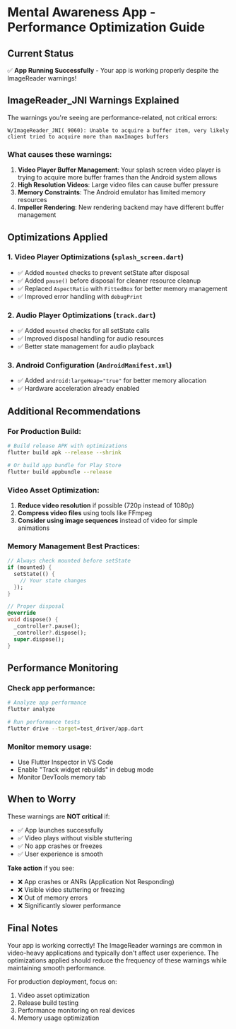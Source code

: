 # Mental Awareness App - Performance Optimization Guide

## Current Status
✅ **App Running Successfully** - Your app is working properly despite the ImageReader warnings!

## ImageReader_JNI Warnings Explained
The warnings you're seeing are performance-related, not critical errors:
```
W/ImageReader_JNI( 9060): Unable to acquire a buffer item, very likely client tried to acquire more than maxImages buffers
```

### What causes these warnings:
1. **Video Player Buffer Management**: Your splash screen video player is trying to acquire more buffer frames than the Android system allows
2. **High Resolution Videos**: Large video files can cause buffer pressure
3. **Memory Constraints**: The Android emulator has limited memory resources
4. **Impeller Rendering**: New rendering backend may have different buffer management

## Optimizations Applied

### 1. Video Player Optimizations (`splash_screen.dart`)
- ✅ Added `mounted` checks to prevent setState after disposal
- ✅ Added `pause()` before disposal for cleaner resource cleanup
- ✅ Replaced `AspectRatio` with `FittedBox` for better memory management
- ✅ Improved error handling with `debugPrint`

### 2. Audio Player Optimizations (`track.dart`)
- ✅ Added `mounted` checks for all setState calls
- ✅ Improved disposal handling for audio resources
- ✅ Better state management for audio playback

### 3. Android Configuration (`AndroidManifest.xml`)
- ✅ Added `android:largeHeap="true"` for better memory allocation
- ✅ Hardware acceleration already enabled

## Additional Recommendations

### For Production Build:
```bash
# Build release APK with optimizations
flutter build apk --release --shrink

# Or build app bundle for Play Store
flutter build appbundle --release
```

### Video Asset Optimization:
1. **Reduce video resolution** if possible (720p instead of 1080p)
2. **Compress video files** using tools like FFmpeg
3. **Consider using image sequences** instead of video for simple animations

### Memory Management Best Practices:
```dart
// Always check mounted before setState
if (mounted) {
  setState(() {
    // Your state changes
  });
}

// Proper disposal
@override
void dispose() {
  _controller?.pause();
  _controller?.dispose();
  super.dispose();
}
```

## Performance Monitoring

### Check app performance:
```bash
# Analyze app performance
flutter analyze

# Run performance tests
flutter drive --target=test_driver/app.dart
```

### Monitor memory usage:
- Use Flutter Inspector in VS Code
- Enable "Track widget rebuilds" in debug mode
- Monitor DevTools memory tab

## When to Worry
These warnings are **NOT critical** if:
- ✅ App launches successfully
- ✅ Video plays without visible stuttering
- ✅ No app crashes or freezes
- ✅ User experience is smooth

**Take action** if you see:
- ❌ App crashes or ANRs (Application Not Responding)
- ❌ Visible video stuttering or freezing
- ❌ Out of memory errors
- ❌ Significantly slower performance

## Final Notes
Your app is working correctly! The ImageReader warnings are common in video-heavy applications and typically don't affect user experience. The optimizations applied should reduce the frequency of these warnings while maintaining smooth performance.

For production deployment, focus on:
1. Video asset optimization
2. Release build testing
3. Performance monitoring on real devices
4. Memory usage optimization
